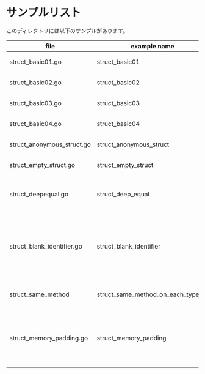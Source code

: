 # サンプルリスト

このディレクトリには以下のサンプルがあります。

|file|example name|note|
|----|------------|----|
|struct\_basic01.go|struct\_basic01|構造体についてのサンプル|
|struct\_basic02.go|struct\_basic02|構造体についてのサンプル|
|struct\_basic03.go|struct\_basic03|構造体についてのサンプル|
|struct\_basic04.go|struct\_basic04|構造体についてのサンプル|
|struct\_anonymous\_struct.go|struct\_anonymous\_struct|匿名構造体についてのサンプルです。|
|struct\_empty\_struct.go|struct\_empty\_struct|空の構造体についサンプルです.|
|struct\_deepequal.go|struct\_deep\_equal|構造体に対して reflect.DeepEqual() した場合のサンプルです.|
|struct\_blank\_identifier.go|struct\_blank\_identifier|構造体定義時に blank identifier を意図的に用意して初期化時にフィールド名の指定を必須にするやり方のサンプルです.|
|struct\_same\_method|struct\_same\_method\_on\_each\_type.go|レシーバの型が異なる同名メソッド定義のサンプルです|
|struct\_memory\_padding.go|struct\_memory\_padding|構造体メンバーの定義順によってGoランタイムがメモリ上にパディングを挿入することを確認するサンプルです|

